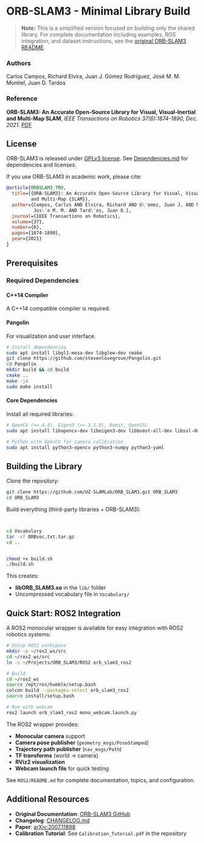 # ORB-SLAM3 - Minimal Library Build


> **Note:** This is a simplified version focused on building only the shared library. For complete documentation including examples, ROS integration, and dataset instructions, see the [original ORB-SLAM3 README](https://github.com/UZ-SLAMLab/ORB_SLAM3).

### Authors
Carlos Campos, Richard Elvira, Juan J. Gómez Rodríguez, José M. M. Montiel, Juan D. Tardos

### Reference
**ORB-SLAM3: An Accurate Open-Source Library for Visual, Visual-Inertial and Multi-Map SLAM**, *IEEE Transactions on Robotics 37(6):1874-1890, Dec. 2021*. [PDF](https://arxiv.org/abs/2007.11898)

## License

ORB-SLAM3 is released under [GPLv3 license](https://github.com/UZ-SLAMLab/ORB_SLAM3/LICENSE). See [Dependencies.md](https://github.com/UZ-SLAMLab/ORB_SLAM3/blob/master/Dependencies.md) for dependencies and licenses.

If you use ORB-SLAM3 in academic work, please cite:
```bibtex
@article{ORBSLAM3_TRO,
  title={{ORB-SLAM3}: An Accurate Open-Source Library for Visual, Visual-Inertial 
         and Multi-Map {SLAM}},
  author={Campos, Carlos AND Elvira, Richard AND G\'omez, Juan J. AND Montiel, 
          Jos\'e M. M. AND Tard\'os, Juan D.},
  journal={IEEE Transactions on Robotics}, 
  volume={37},
  number={6},
  pages={1874-1890},
  year={2021}
}
```

## Prerequisites

### Required Dependencies

#### C++14 Compiler
A C++14 compatible compiler is required.

#### Pangolin
For visualization and user interface.
```bash
# Install dependencies
sudo apt install libgl1-mesa-dev libglew-dev cmake
git clone https://github.com/stevenlovegrove/Pangolin.git
cd Pangolin
mkdir build && cd build
cmake ..
make -j4
sudo make install
```

#### Core Dependencies
Install all required libraries:
```bash
# OpenCV (>= 4.4), Eigen3 (>= 3.1.0), Boost, OpenSSL
sudo apt install libopencv-dev libeigen3-dev libboost-all-dev libssl-dev

# Python with OpenCV for camera calibration
sudo apt install python3-opencv python3-numpy python3-yaml
```

## Building the Library

Clone the repository:
```bash
git clone https://github.com/UZ-SLAMLab/ORB_SLAM3.git ORB_SLAM3
cd ORB_SLAM3
```

Build everything (third-party libraries + ORB-SLAM3):
```bash


cd Vocabulary
tar -xf ORBvoc.txt.tar.gz
cd ..


chmod +x build.sh
./build.sh
```

This creates:
- **libORB_SLAM3.so** in the `lib/` folder
- Uncompressed vocabulary file in `Vocabulary/`

## Quick Start: ROS2 Integration

A ROS2 monocular wrapper is available for easy integration with ROS2 robotics systems:

```bash
# Setup ROS2 workspace
mkdir -p ~/ros2_ws/src
cd ~/ros2_ws/src
ln -s ~/Projects/ORB_SLAM3/ROS2 orb_slam3_ros2

# Build
cd ~/ros2_ws
source /opt/ros/humble/setup.bash
colcon build --packages-select orb_slam3_ros2
source install/setup.bash

# Run with webcam
ros2 launch orb_slam3_ros2 mono_webcam.launch.py
```

The ROS2 wrapper provides:
- **Monocular camera** support
- **Camera pose publisher** (`geometry_msgs/PoseStamped`)
- **Trajectory path publisher** (`nav_msgs/Path`)
- **TF transforms** (world → camera)
- **RViz2 visualization**
- **Webcam launch file** for quick testing

See `ROS2/README.md` for complete documentation, topics, and configuration.



## Additional Resources

- **Original Documentation**: [ORB-SLAM3 GitHub](https://github.com/UZ-SLAMLab/ORB_SLAM3)
- **Changelog**: [CHANGELOG.md](https://github.com/UZ-SLAMLab/ORB_SLAM3/blob/master/Changelog.md)
- **Paper**: [arXiv:2007.11898](https://arxiv.org/abs/2007.11898)
- **Calibration Tutorial**: See `Calibration_Tutorial.pdf` in the repository

